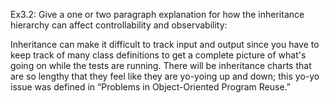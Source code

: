 Ex3.2: Give a one or two paragraph explanation for how the inheritance hierarchy can affect
controllability and observability:

Inheritance can make it difficult to track input and output since you have to keep track of many class definitions to get a complete picture of what's going on while the tests are running. There will be inheritance charts that are so lengthy that they feel like they are yo-yoing up and down; this yo-yo issue was defined in “Problems in Object-Oriented Program Reuse.”